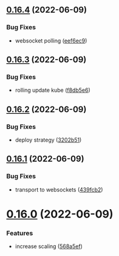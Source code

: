 ## [0.16.4](https://github.com/EddieHubCommunity/api/compare/v0.16.3...v0.16.4) (2022-06-09)


### Bug Fixes

* websocket polling ([eef6ec9](https://github.com/EddieHubCommunity/api/commit/eef6ec9408b556e811ee4c94e64cbf30406f9da0))



## [0.16.3](https://github.com/EddieHubCommunity/api/compare/v0.16.2...v0.16.3) (2022-06-09)


### Bug Fixes

* rolling update kube ([f8db5e6](https://github.com/EddieHubCommunity/api/commit/f8db5e64b60357a365d567d46355ad58e7b2e2fa))



## [0.16.2](https://github.com/EddieHubCommunity/api/compare/v0.16.1...v0.16.2) (2022-06-09)


### Bug Fixes

* deploy strategy ([3202b51](https://github.com/EddieHubCommunity/api/commit/3202b512711f6f1d4f41ba9f7997a1eb0a71ab0e))



## [0.16.1](https://github.com/EddieHubCommunity/api/compare/v0.16.0...v0.16.1) (2022-06-09)


### Bug Fixes

* transport to websockets ([439fcb2](https://github.com/EddieHubCommunity/api/commit/439fcb244f5fed2e392510fbb6bb3f2a4e7eac8a))



# [0.16.0](https://github.com/EddieHubCommunity/api/compare/v0.15.1...v0.16.0) (2022-06-09)


### Features

* increase scaling ([568a5ef](https://github.com/EddieHubCommunity/api/commit/568a5effc76000bf085aa2cef34ba266ffd4ed85))



